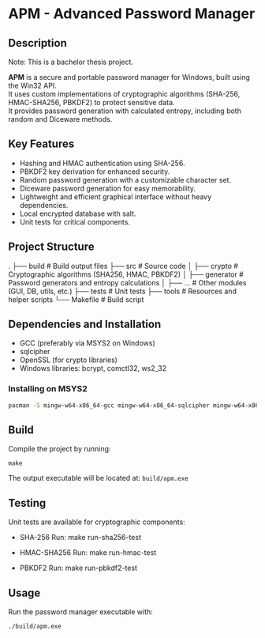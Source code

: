 # APM - Advanced Password Manager

## Description
Note: This is a bachelor thesis project.

**APM** is a secure and portable password manager for Windows, built using the Win32 API.  
It uses custom implementations of cryptographic algorithms (SHA-256, HMAC-SHA256, PBKDF2) to protect sensitive data.  
It provides password generation with calculated entropy, including both random and Diceware methods.

## Key Features

- Hashing and HMAC authentication using SHA-256.  
- PBKDF2 key derivation for enhanced security.  
- Random password generation with a customizable character set.  
- Diceware password generation for easy memorability.  
- Lightweight and efficient graphical interface without heavy dependencies.  
- Local encrypted database with salt.  
- Unit tests for critical components.

## Project Structure
.
├── build # Build output files
├── src # Source code
│   ├── crypto # Cryptographic algorithms (SHA256, HMAC, PBKDF2)
│   ├── generator # Password generators and entropy calculations
│   ├── ... # Other modules (GUI, DB, utils, etc.)
├── tests # Unit tests
├── tools # Resources and helper scripts
└── Makefile # Build script


## Dependencies and Installation

- GCC (preferably via MSYS2 on Windows)  
- sqlcipher  
- OpenSSL (for crypto libraries)  
- Windows libraries: bcrypt, comctl32, ws2_32

### Installing on MSYS2

```bash
pacman -S mingw-w64-x86_64-gcc mingw-w64-x86_64-sqlcipher mingw-w64-x86_64-openssl
```

## Build

Compile the project by running:

    make

The output executable will be located at:
`build/apm.exe`

## Testing

Unit tests are available for cryptographic components:

- SHA-256
  Run:
      make run-sha256-test

- HMAC-SHA256
  Run:
      make run-hmac-test

- PBKDF2
  Run:
      make run-pbkdf2-test

## Usage

Run the password manager executable with:

    ./build/apm.exe
